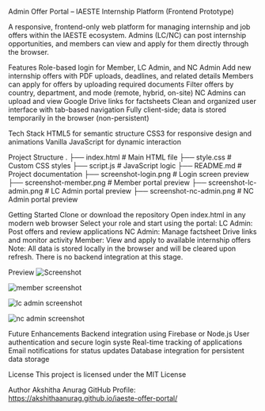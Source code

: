Admin Offer Portal – IAESTE Internship Platform (Frontend Prototype)

A responsive, frontend-only web platform for managing internship and job offers within the IAESTE ecosystem.
Admins (LC/NC) can post internship opportunities, and members can view and apply for them directly through the browser.

Features
   Role-based login for Member, LC Admin, and NC Admin
   Add new internship offers with PDF uploads, deadlines, and related details
   Members can apply for offers by uploading required documents
   Filter offers by country, department, and mode (remote, hybrid, on-site)
   NC Admins can upload and view Google Drive links for factsheets
   Clean and organized user interface with tab-based navigation
   Fully client-side; data is stored temporarily in the browser (non-persistent)

Tech Stack
   HTML5 for semantic structure
   CSS3 for responsive design and animations
   Vanilla JavaScript for dynamic interaction

Project Structure
.
├── index.html           # Main HTML file
├── style.css            # Custom CSS styles
├── script.js            # JavaScript logic
├── README.md            # Project documentation
├── screenshot-login.png         # Login screen preview
├── screenshot-member.png        # Member portal preview
├── screenshot-lc-admin.png      # LC Admin portal preview
├── screenshot-nc-admin.png      # NC Admin portal preview


Getting Started
   Clone or download the repository
   Open index.html in any modern web browser
   Select your role and start using the portal:
         LC Admin: Post offers and review applications
         NC Admin: Manage factsheet Drive links and monitor activity
         Member: View and apply to available internship offers
   Note: All data is stored locally in the browser and will be cleared upon refresh. There is no backend integration at this stage.


Preview
![Screenshot](https://github.com/user-attachments/assets/ac56618d-2403-4f80-a1f6-1e0362af394f)

![member screenshot ](https://github.com/user-attachments/assets/71261be9-e86c-456e-836d-28edd4b22081)

![lc admin screenshot ](https://github.com/user-attachments/assets/618bca8a-322d-48a2-9575-20a3b021aeee)

![nc admin screenshot ](https://github.com/user-attachments/assets/5cdba3d9-3bd3-495a-a4af-3d5781f605bd)


Future Enhancements
   Backend integration using Firebase or Node.js
   User authentication and secure login syste
   Real-time tracking of applications
   Email notifications for status updates
   Database integration for persistent data storage

License
   This project is licensed under the MIT License

Author
   Akshitha Anurag
   GitHub Profile: https://akshithaanurag.github.io/iaeste-offer-portal/




